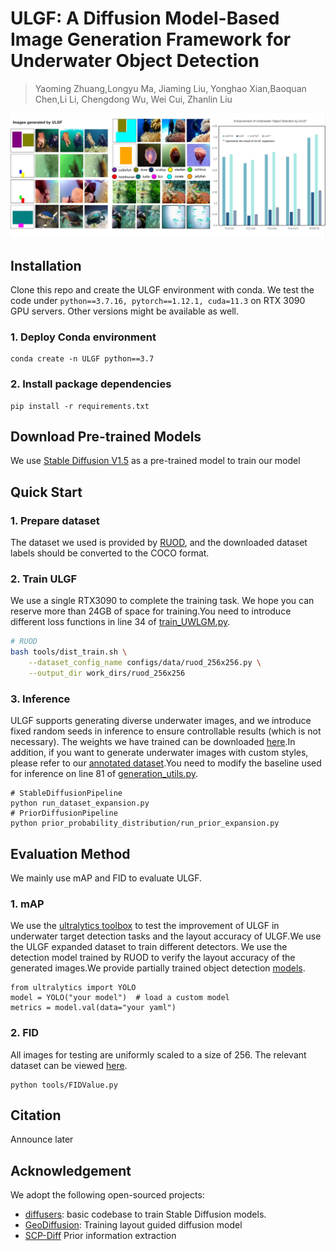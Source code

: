 # ULGF: A Diffusion Model-Based Image Generation Framework for Underwater Object Detection
> Yaoming Zhuang,Longyu Ma, Jiaming Liu, Yonghao Xian,Baoquan Chen,Li Li, Chengdong Wu, Wei Cui, Zhanlin Liu
> 
![img](configs/pic/pic1.png)

## Installation
Clone this repo and create the ULGF environment with conda. We test the code under `python==3.7.16, pytorch==1.12.1, cuda=11.3` on RTX 3090 GPU servers. Other versions might be available as well.

### 1. Deploy Conda environment
```Command Line
conda create -n ULGF python==3.7
```

### 2. Install package dependencies
```Command Line
pip install -r requirements.txt
```

## Download Pre-trained Models
We use [Stable Diffusion V1.5](https://huggingface.co/stable-diffusion-v1-5/stable-diffusion-v1-5/tree/main) as a pre-trained model to train our model


## Quick Start

### 1. Prepare dataset
The dataset we used is provided by [RUOD](https://github.com/dlut-dimt/RUOD), and the downloaded dataset labels should be converted to the COCO format.


### 2. Train ULGF
We use a single RTX3090 to complete the training task. We hope you can reserve more than 24GB of space for training.You need to introduce different loss functions in line 34 of [train_UWLGM.py](train_UWLGM.py).
```bash
# RUOD
bash tools/dist_train.sh \
	--dataset_config_name configs/data/ruod_256x256.py \
	--output_dir work_dirs/ruod_256x256
```


### 3. Inference
ULGF supports generating diverse underwater images, and we introduce fixed random seeds in inference to ensure controllable results (which is not necessary). The weights we have trained can be downloaded [here](https://drive.google.com/drive/folders/1e5qqKFt_G_y-0izYa21KWNMFlILlCNZA?usp=drive_link).In addition, if you want to generate underwater images with custom styles, please refer to our [annotated dataset](https://drive.google.com/file/d/1M7Oy9hTfl4Dp7waSmhN0i_vqkm-pkC_k/view).You need to modify the baseline used for inference on line 81 of [generation_utils.py](utils/generation_utils.py).
```Command Line
# StableDiffusionPipeline
python run_dataset_expansion.py
# PriorDiffusionPipeline
python prior_probability_distribution/run_prior_expansion.py
```

## Evaluation Method
We mainly use mAP and FID to evaluate ULGF.
### 1. mAP
We use the [ultralytics toolbox](https://github.com/ultralytics) to test the improvement of ULGF in underwater target detection tasks and the layout accuracy of ULGF.We use the ULGF expanded dataset to train different detectors. We use the detection model trained by RUOD to verify the layout accuracy of the generated images.We provide partially trained object detection [models](https://drive.google.com/drive/folders/1E-UwfQAIZDczz1WfpYANxbqFdPzo7eKt?usp=drive_link).

```
from ultralytics import YOLO
model = YOLO("your model")  # load a custom model
metrics = model.val(data="your yaml")
```
### 2. FID
All images for testing are uniformly scaled to a size of 256. The relevant dataset can be viewed [here](https://drive.google.com/drive/folders/1bxBnTpBpk5w94jQLxEF_vXHbPFKSVWZ-?usp=drive_link).
```Command Line
python tools/FIDValue.py
```


## Citation
Announce later




## Acknowledgement
We adopt the following open-sourced projects:
- [diffusers](https://github.com/huggingface/diffusers/): basic codebase to train Stable Diffusion models.
- [GeoDiffusion](https://github.com/KaiChen1998/GeoDiffusion): Training layout guided diffusion model
- [SCP-Diff](https://air-discover.github.io/SCP-Diff/) Prior information extraction